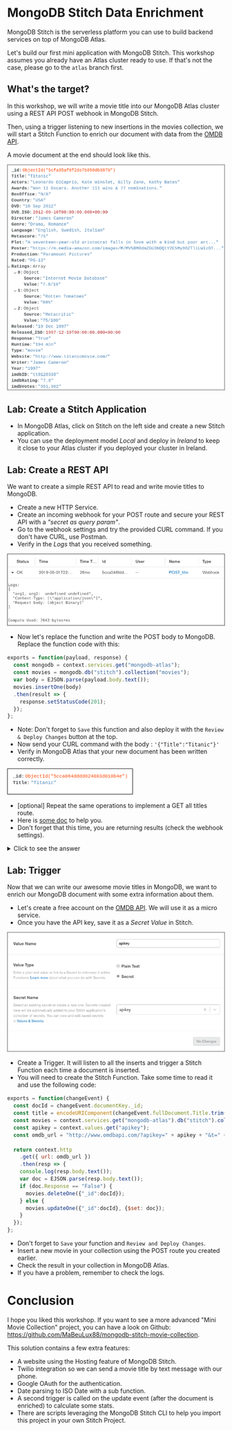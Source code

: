 # MongoDB Stitch Data Enrichment

MongoDB Stitch is the serverless platform you can use to build backend services on top of MongoDB Atlas.

Let's build our first mini application with MongoDB Stitch. This workshop assumes you already have an Atlas cluster ready to use. If that's not the case, please go to the `atlas` branch first.

## What's the target?

In this workshop, we will write a movie title into our MongoDB Atlas cluster using a REST API POST webhook in MongoDB Stitch.

Then, using a trigger listening to new insertions in the movies collection, we will start a Stitch Function to enrich our document with data from the [OMDB API](http://www.omdbapi.com/).

A movie document at the end should look like this.

![Document enriched](images/doc-enriched.png)

## Lab: Create a Stitch Application

- In MongoDB Atlas, click on Stitch on the left side and create a new Stitch application.
- You can use the deployment model *Local* and deploy in *Ireland* to keep it close to your Atlas cluster if you deployed your cluster in Ireland.

## Lab: Create a REST API

We want to create a simple REST API to read and write movie titles to MongoDB.

- Create a new HTTP Service.
- Create an incoming webhook for your POST route and secure your REST API with a *"secret as query param"*.
- Go to the webhook settings and try the provided CURL command. If you don't have CURL, use Postman.
- Verify in the *Logs* that you received something.
 
![Load Sample Dataset](images/logs.png)
 
- Now let's replace the function and write the POST body to MongoDB. Replace the function code with this:
```js
exports = function(payload, response) {
  const mongodb = context.services.get("mongodb-atlas");
  const movies = mongodb.db("stitch").collection("movies");
  var body = EJSON.parse(payload.body.text());
  movies.insertOne(body)
  .then(result => {
    response.setStatusCode(201);
  });
};
```

- Note: Don't forget to `Save` this function and also deploy it with the `Review & Deploy Changes` button at the top.
- Now send your CURL command with the body : `'{"Title":"Titanic"}'`
- Verify in MongoDB Atlas that your new document has been written correctly.
 
![Load Sample Dataset](images/titanic.png)

- [optional] Repeat the same operations to implement a GET all titles route.
- Here is [some doc](https://docs.mongodb.com/stitch/mongodb/actions/collection.find/#collection.find) to help you.
- Don't forget that this time, you are returning results (check the webhook settings).

<details><summary>Click to see the answer</summary>
 
```js
exports = function() {
  const mongodb = context.services.get("mongodb-atlas");
  const movies = mongodb.db("stitch").collection("movies");
  return movies.find().toArray();
};
```
</details>

## Lab: Trigger

Now that we can write our awesome movie titles in MongoDB, we want to enrich our MongoDB document with some extra information about them.

- Let's create a free account on the [OMDB API](http://www.omdbapi.com/apikey.aspx). We will use it as a micro service.
- Once you have the API key, save it as a *Secret Value* in Stitch.

![Load Sample Dataset](images/secret.png)

- Create a Trigger. It will listen to all the inserts and trigger a Stitch Function each time a document is inserted.
- You will need to create the Stitch Function. Take some time to read it and use the following code:

```js
exports = function(changeEvent) {
  const docId = changeEvent.documentKey._id;
  const title = encodeURIComponent(changeEvent.fullDocument.Title.trim());
  const movies = context.services.get("mongodb-atlas").db("stitch").collection("movies");
  const apikey = context.values.get("apikey");
  const omdb_url = "http://www.omdbapi.com/?apikey=" + apikey + "&t=" + title;
  
  return context.http
    .get({ url: omdb_url })
    .then(resp => {
    console.log(resp.body.text());
    var doc = EJSON.parse(resp.body.text());
    if (doc.Response == "False") {
      movies.deleteOne({"_id":docId});
    } else {
      movies.updateOne({"_id":docId}, {$set: doc});
    }
  });
};
```

- Don't forget to `Save` your function and `Review and Deploy Changes`.
- Insert a new movie in your collection using the POST route you created earlier.
- Check the result in your collection in MongoDB Atlas.
- If you have a problem, remember to check the logs.

# Conclusion

I hope you liked this workshop. If you want to see a more advanced "Mini Movie Collection" project, you can have a look on Github: https://github.com/MaBeuLux88/mongodb-stitch-movie-collection.

This solution contains a few extra features: 
- A website using the Hosting feature of MongoDB Stitch.
- Twilio integration so we can send a movie title by text message with our phone.
- Google OAuth for the authentication.
- Date parsing to ISO Date with a sub function.
- A second trigger is called on the update event (after the document is enriched) to calculate some stats.
- There are scripts leveraging the MongoDB Stitch CLI to help you import this project in your own Stitch Project.
